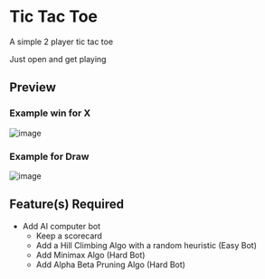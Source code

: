 # Tic Tac Toe
A simple 2 player tic tac toe

Just open and get playing

## Preview

### Example win for X
![image](https://github.com/Vivojay/tic-tac-toe/assets/67545205/b1132cf5-31a1-443c-bcd3-fc10935a0b30)

### Example for Draw
![image](https://github.com/Vivojay/tic-tac-toe/assets/67545205/196365a7-0022-4a34-94a2-aa7bb7efa7dd)

## Feature(s) Required
- Add AI computer bot
  - Keep a scorecard
  - Add a Hill Climbing Algo with a random heuristic (Easy Bot)
  - Add Minimax Algo (Hard Bot)
  - Add Alpha Beta Pruning Algo (Hard Bot)
